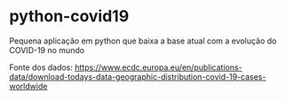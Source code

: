 # python-covid19 

Pequena aplicação em python que baixa a base atual com a evolução do COVID-19 no mundo
 
Fonte dos dados: https://www.ecdc.europa.eu/en/publications-data/download-todays-data-geographic-distribution-covid-19-cases-worldwide
